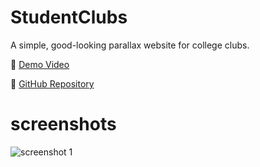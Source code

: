 # StudentClubs

A simple, good-looking parallax website for college clubs.

🎥 [Demo Video](https://youtu.be/jW0WJeiPxYk)

🔗 [GitHub Repository](https://github.com/ragulnathMB/StudentClubs)

# screenshots

![screenshot 1](https://imagekit.io/tools/asset-public-link?detail=%7B%22name%22%3A%22screenshot_1744470338961.png%22%2C%22type%22%3A%22image%2Fpng%22%2C%22signedurl_expire%22%3A%222028-04-11T15%3A00%3A44.190Z%22%2C%22signedUrl%22%3A%22https%3A%2F%2Fmedia-hosting.imagekit.io%2F732f809d12604e25%2Fscreenshot_1744470338961.png%3FExpires%3D1839078044%26Key-Pair-Id%3DK2ZIVPTIP2VGHC%26Signature%3DPgTAhuwXczKt147lBp0lxr~cl7YbSfULvsUZSdT3ZlULXSCCOrHi~jyEu2ecPSF5NQ9EkLSnsNLjV7lc71wnoSrQ8qF-0dhdAoJuw5R~X6BoF2xhjyZI9ZpDCjdFMtOBkW6IiNae65m3L59O14kV1zvdoFIVWRf9lBoj0jI7UBrtPz-jcHa7boWxgtZSX2Pfrn-Xb6NYDNhUB5FzywGFRfWsyBIShWXI~u~Ttqw9J2P0lNeclctSj9vethYYLEuo2lviACcmhUKV4lfkY64OrT50FOrs8L4GXDxFAgNoNyJqdpnhpN-liXV5Q2IZrPIINXXJ2PSZwoR9D~JG4CSwDA__%22%7D)
